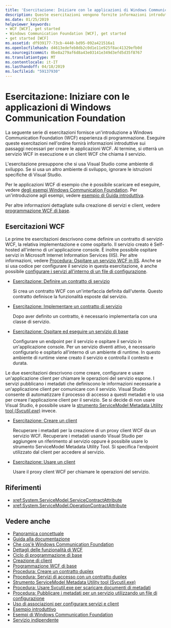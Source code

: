 ```yaml
---
title: 'Esercitazione: Iniziare con le applicazioni di Windows Communication Foundation'
description: Queste esercitazioni vengono fornite informazioni introduttive per la creazione di applicazioni WCF.
ms.date: 01/25/2019
helpviewer_keywords:
- WCF [WCF], get started
- Windows Communication Foundation [WCF], get started
- get started [WCF]
ms.assetid: df939177-73cb-4440-bd95-092a421516a1
ms.openlocfilehash: d4613edefeb8db2c0d1e11e925f8ac41329efb0d
ms.sourcegitcommit: 0be8a279af6d8a43e03141e349d3efd5d35f8767
ms.translationtype: MT
ms.contentlocale: it-IT
ms.lasthandoff: 04/18/2019
ms.locfileid: "59137930"
---
```

# <a name="tutorial-get-started-with-windows-communication-foundation-applications"></a>Esercitazione: Iniziare con le applicazioni di Windows Communication Foundation
La seguente serie di esercitazioni fornisce un'introduzione a Windows Communication Foundation (WCF) esperienza di programmazione. Eseguire queste esercitazioni nell'ordine fornirà informazioni introduttive sui passaggi necessari per creare le applicazioni WCF. Al termine, si otterrà un servizio WCF in esecuzione e un client WCF che chiama il servizio. 

L'esercitazione presuppone che si usa Visual Studio come ambiente di sviluppo. Se si usa un altro ambiente di sviluppo, ignorare le istruzioni specifiche di Visual Studio. 

Per le applicazioni WCF di esempio che è possibile scaricare ed eseguire, vedere [degli esempi Windows Communication Foundation](samples/index.md). Per un'introduzione agli esempi, vedere [esempio di Guida introduttiva](samples/getting-started-sample.md).

Per altre informazioni dettagliate sulla creazione di servizi e client, vedere [programmazione WCF di base](basic-wcf-programming.md).

## <a name="wcf-tutorials"></a>Esercitazioni WCF

Le prime tre esercitazioni descrivono come definire un contratto di servizio WCF, la relativa implementazione e come ospitarlo. Il servizio creato è Self-hosted all'interno di un'applicazione console. È inoltre possibile ospitare servizi in Microsoft Internet Information Services (IIS). Per altre informazioni, vedere [Procedura: Ospitare un servizio WCF in IIS](feature-details/how-to-host-a-wcf-service-in-iis.md). Anche se si usa codice per configurare il servizio in questa esercitazione, è anche possibile [configurare i servizi all'interno di un file di configurazione](configuring-services-using-configuration-files.md). 

- [Esercitazione: Definire un contratto di servizio](how-to-define-a-wcf-service-contract.md)

    Si crea un contratto WCF con un'interfaccia definita dall'utente. Questo contratto definisce la funzionalità esposte dal servizio.

- [Esercitazione: Implementare un contratto di servizio](how-to-implement-a-wcf-contract.md)

    Dopo aver definito un contratto, è necessario implementarla con una classe di servizio.

- [Esercitazione: Ospitare ed eseguire un servizio di base](how-to-host-and-run-a-basic-wcf-service.md)

    Configurare un endpoint per il servizio e ospitare il servizio in un'applicazione console. Per un servizio diventi attivo, è necessario configurarlo e ospitarlo all'interno di un ambiente di runtime. In questo ambiente di runtime viene creato il servizio e controlla il contesto e durata.

Le due esercitazioni descrivono come creare, configurare e usare un'applicazione client per chiamare le operazioni del servizio espone. I servizi pubblicano i metadati che definiscono le informazioni necessarie a un'applicazione client per comunicare con il servizio. Visual Studio consente di automatizzare il processo di accesso a questi metadati e lo usa per creare l'applicazione client per il servizio. Se si decide di non usare Visual Studio, è possibile usare la [strumento ServiceModel Metadata Utility tool (*Svcutil.exe*)](servicemodel-metadata-utility-tool-svcutil-exe.md) invece.

- [Esercitazione: Creare un client](how-to-create-a-wcf-client.md)

    Recuperare i metadati per la creazione di un proxy client WCF da un servizio WCF. Recuperare i metadati usando Visual Studio per aggiungere un riferimento al servizio oppure è possibile usare lo strumento ServiceModel Metadata Utility Tool. Si specifica l'endpoint utilizzato dal client per accedere al servizio.

- [Esercitazione: Usare un client](how-to-use-a-wcf-client.md)

    Usare il proxy client WCF per chiamare le operazioni del servizio.

## <a name="reference"></a>Riferimenti

- <xref:System.ServiceModel.ServiceContractAttribute>
- <xref:System.ServiceModel.OperationContractAttribute>

## <a name="see-also"></a>Vedere anche

- [Panoramica concettuale](conceptual-overview.md)
- [Guida alla documentazione](guide-to-the-documentation.md)
- [Che cos'è Windows Communication Foundation](whats-wcf.md)
- [Dettagli delle funzionalità di WCF](feature-details/index.md)
- [Ciclo di programmazione di base](basic-programming-lifecycle.md)
- [Creazione di client](building-clients.md)
- [Programmazione WCF di base](basic-wcf-programming.md)
- [Procedura: Creare un contratto duplex](feature-details/how-to-create-a-duplex-contract.md)
- [Procedura: Servizi di accesso con un contratto duplex](feature-details/how-to-access-services-with-a-duplex-contract.md)
- [Strumento ServiceModel Metadata Utility tool (Svcutil.exe)](servicemodel-metadata-utility-tool-svcutil-exe.md)
- [Procedura: Usare Svcutil.exe per scaricare documenti di metadati](feature-details/how-to-use-svcutil-exe-to-download-metadata-documents.md)
- [Procedura: Pubblicare i metadati per un servizio utilizzando un file di configurazione](feature-details/how-to-publish-metadata-for-a-service-using-a-configuration-file.md)
- [Uso di associazioni per configurare servizi e client](using-bindings-to-configure-services-and-clients.md)
- [Esempio introduttivo](samples/getting-started-sample.md)
- [Esempi di Windows Communication Foundation](samples/index.md)
- [Servizio indipendente](samples/self-host.md)
